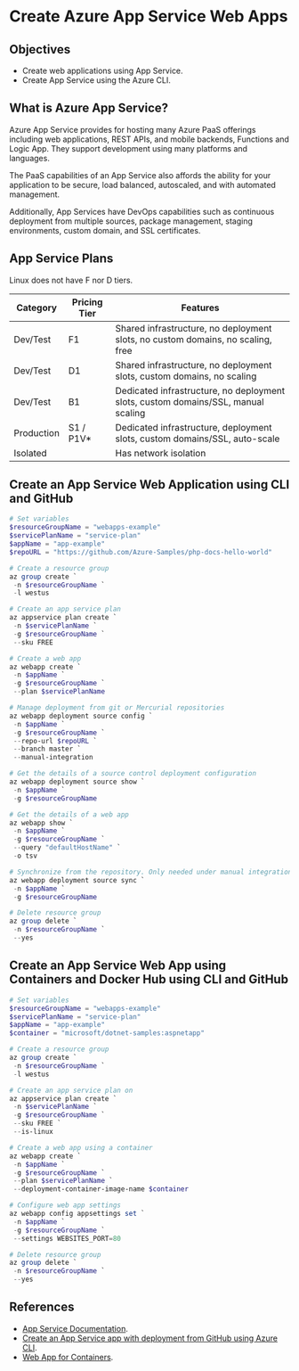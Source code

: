# Create Azure App Service Web Apps

## Objectives
* Create web applications using App Service.
* Create App Service using the Azure CLI.

## What is Azure App Service?
Azure App Service provides for hosting many Azure PaaS offerings including web applications, REST APIs, and mobile backends, Functions and Logic App. They support development using many platforms and languages.

The PaaS capabilities of an App Service also affords the ability for your application to be secure, load balanced, autoscaled, and with automated management.

Additionally, App Services have DevOps capabilities such as continuous deployment from multiple sources, package management, staging environments, custom domain, and SSL certificates.

## App Service Plans
Linux does not have F nor D tiers.

Category | Pricing Tier | Features |
------------ | -------------|------------ |
Dev/Test | F1 | Shared infrastructure, no deployment slots, no custom domains, no scaling, free |
Dev/Test | D1 | Shared infrastructure, no deployment slots, custom domains, no scaling |
Dev/Test | B1 | Dedicated infrastructure, no deployment slots, custom domains/SSL, manual scaling |
Production | S1 / P1V* | Dedicated infrastructure, deployment slots, custom domains/SSL, auto-scale |
Isolated |  | Has network isolation |

## Create an App Service Web Application using CLI and GitHub
```powershell
# Set variables
$resourceGroupName = "webapps-example"
$servicePlanName = "service-plan"
$appName = "app-example"
$repoURL = "https://github.com/Azure-Samples/php-docs-hello-world"

# Create a resource group
az group create `
 -n $resourceGroupName `
 -l westus

# Create an app service plan
az appservice plan create `
 -n $servicePlanName `
 -g $resourceGroupName `
 --sku FREE

# Create a web app
az webapp create `
 -n $appName `
 -g $resourceGroupName `
 --plan $servicePlanName

# Manage deployment from git or Mercurial repositories
az webapp deployment source config `
 -n $appName `
 -g $resourceGroupName `
 --repo-url $repoURL `
 --branch master `
 --manual-integration

# Get the details of a source control deployment configuration
az webapp deployment source show `
 -n $appName `
 -g $resourceGroupName

# Get the details of a web app
az webapp show `
 -n $appName `
 -g $resourceGroupName `
 --query "defaultHostName" `
 -o tsv

# Synchronize from the repository. Only needed under manual integration mode
az webapp deployment source sync `
 -n $appName `
 -g $resourceGroupName

# Delete resource group
az group delete `
 -n $resourceGroupName `
 --yes
```

## Create an App Service Web App using Containers and Docker Hub using CLI and GitHub
```powershell
# Set variables
$resourceGroupName = "webapps-example"
$servicePlanName = "service-plan"
$appName = "app-example"
$container = "microsoft/dotnet-samples:aspnetapp"

# Create a resource group
az group create `
 -n $resourceGroupName `
 -l westus

# Create an app service plan on
az appservice plan create `
 -n $servicePlanName `
 -g $resourceGroupName `
 --sku FREE `
 --is-linux

# Create a web app using a container
az webapp create `
 -n $appName `
 -g $resourceGroupName `
 --plan $servicePlanName `
 --deployment-container-image-name $container

# Configure web app settings
az webapp config appsettings set `
 -n $appName `
 -g $resourceGroupName `
 --settings WEBSITES_PORT=80

# Delete resource group
az group delete `
 -n $resourceGroupName `
 --yes
```

## References
* [App Service Documentation](https://docs.microsoft.com/en-us/azure/app-service/).
* [Create an App Service app with deployment from GitHub using Azure CLI](https://docs.microsoft.com/bs-latn-ba/azure/app-service/scripts/cli-deploy-github).
* [Web App for Containers](https://azure.microsoft.com/en-us/services/app-service/containers/).
